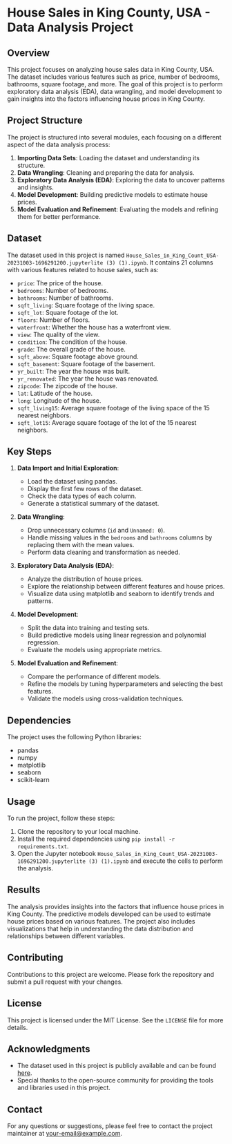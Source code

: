 # House Sales in King County, USA - Data Analysis Project

## Overview
This project focuses on analyzing house sales data in King County, USA. The dataset includes various features such as price, number of bedrooms, bathrooms, square footage, and more. The goal of this project is to perform exploratory data analysis (EDA), data wrangling, and model development to gain insights into the factors influencing house prices in King County.

## Project Structure
The project is structured into several modules, each focusing on a different aspect of the data analysis process:

1. **Importing Data Sets**: Loading the dataset and understanding its structure.
2. **Data Wrangling**: Cleaning and preparing the data for analysis.
3. **Exploratory Data Analysis (EDA)**: Exploring the data to uncover patterns and insights.
4. **Model Development**: Building predictive models to estimate house prices.
5. **Model Evaluation and Refinement**: Evaluating the models and refining them for better performance.

## Dataset
The dataset used in this project is named `House_Sales_in_King_Count_USA-20231003-1696291200.jupyterlite (3) (1).ipynb`. It contains 21 columns with various features related to house sales, such as:
- `price`: The price of the house.
- `bedrooms`: Number of bedrooms.
- `bathrooms`: Number of bathrooms.
- `sqft_living`: Square footage of the living space.
- `sqft_lot`: Square footage of the lot.
- `floors`: Number of floors.
- `waterfront`: Whether the house has a waterfront view.
- `view`: The quality of the view.
- `condition`: The condition of the house.
- `grade`: The overall grade of the house.
- `sqft_above`: Square footage above ground.
- `sqft_basement`: Square footage of the basement.
- `yr_built`: The year the house was built.
- `yr_renovated`: The year the house was renovated.
- `zipcode`: The zipcode of the house.
- `lat`: Latitude of the house.
- `long`: Longitude of the house.
- `sqft_living15`: Average square footage of the living space of the 15 nearest neighbors.
- `sqft_lot15`: Average square footage of the lot of the 15 nearest neighbors.

## Key Steps
1. **Data Import and Initial Exploration**:
   - Load the dataset using pandas.
   - Display the first few rows of the dataset.
   - Check the data types of each column.
   - Generate a statistical summary of the dataset.

2. **Data Wrangling**:
   - Drop unnecessary columns (`id` and `Unnamed: 0`).
   - Handle missing values in the `bedrooms` and `bathrooms` columns by replacing them with the mean values.
   - Perform data cleaning and transformation as needed.

3. **Exploratory Data Analysis (EDA)**:
   - Analyze the distribution of house prices.
   - Explore the relationship between different features and house prices.
   - Visualize data using matplotlib and seaborn to identify trends and patterns.

4. **Model Development**:
   - Split the data into training and testing sets.
   - Build predictive models using linear regression and polynomial regression.
   - Evaluate the models using appropriate metrics.

5. **Model Evaluation and Refinement**:
   - Compare the performance of different models.
   - Refine the models by tuning hyperparameters and selecting the best features.
   - Validate the models using cross-validation techniques.

## Dependencies
The project uses the following Python libraries:
- pandas
- numpy
- matplotlib
- seaborn
- scikit-learn

## Usage
To run the project, follow these steps:
1. Clone the repository to your local machine.
2. Install the required dependencies using `pip install -r requirements.txt`.
3. Open the Jupyter notebook `House_Sales_in_King_Count_USA-20231003-1696291200.jupyterlite (3) (1).ipynb` and execute the cells to perform the analysis.

## Results
The analysis provides insights into the factors that influence house prices in King County. The predictive models developed can be used to estimate house prices based on various features. The project also includes visualizations that help in understanding the data distribution and relationships between different variables.

## Contributing
Contributions to this project are welcome. Please fork the repository and submit a pull request with your changes.

## License
This project is licensed under the MIT License. See the `LICENSE` file for more details.

## Acknowledgments
- The dataset used in this project is publicly available and can be found [here](https://www.kaggle.com/harlfoxem/housesalesprediction).
- Special thanks to the open-source community for providing the tools and libraries used in this project.

## Contact
For any questions or suggestions, please feel free to contact the project maintainer at [your-email@example.com](mailto:your-email@example.com).
